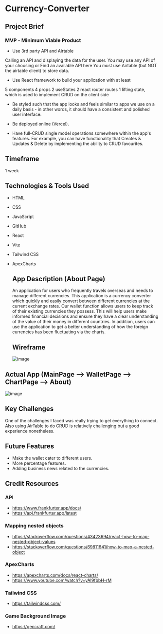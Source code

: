 # Currency-Converter

## Project Brief

### MVP - Minimum Viable Product

- Use 3rd party API and Airtable

Calling an API and displaying the data for the user. You may use any API of your choosing or Find an available API here
You must use Airtable (but NOT the airtable client) to store data.
- Use React framework to build your application with at least

5 components
4 props
2 useStates
2 react router routes
1 lifting state, which is used to implement CRUD on the client side

- Be styled such that the app looks and feels similar to apps we use on a daily basis - in other words, it should have a consistent and polished user interface.

- Be deployed online (Vercel).

- Have full-CRUD single model operations somewhere within the app's features. For example, you can have functionality that Creates & Updates & Delete by implementing the ability to CRUD favourites.

## Timeframe

1 week

## Technologies & Tools Used

- HTML
- CSS
- JavaScript
- GitHub
- React
- Vite
- Tailwind CSS
- ApexCharts

  ## App Description (About Page)

  An application for users who frequently travels overseas and needs to manage different currencies. 
  This application is a currency converter which quickly and easily convert between 
  different currencies at the current exchange rates. Our wallet function allows users to 
  keep track of their existing currencies they possess. This will help users make informed 
  financial decisions and ensure they have a clear understanding of the value of their money 
  in different countries. In addition, users can use the application to get a better 
  understanding of how the foreign currencies has been fluctuating via the charts.

  ## Wireframe

  ![image](https://github.com/IAmbrose/Currency-Exchange/assets/139415730/b3013c06-a65d-4e8b-94df-4c74339a91c1)

## Actual App (MainPage --> WalletPage --> ChartPage --> About)

![image](https://github.com/IAmbrose/Currency-Exchange/assets/139415730/15aba22e-f75b-42e4-aeca-1ba8488a5176)

## Key Challenges

One of the challenges I faced was really trying to get everything to connect. Also using AirTable to do CRUD is relatively challenging but a good experience nonetheless.

## Future Features

- Make the wallet cater to different users.
- More percentage features.
- Adding business news related to the currencies.

## Credit Resources

### API
-	https://www.frankfurter.app/docs/  
-	https://api.frankfurter.app/latest

### Mapping nested objects
- https://stackoverflow.com/questions/43423694/react-how-to-map-nested-object-values
- https://stackoverflow.com/questions/69811641/how-to-map-a-nested-object

### ApexCharts
- https://apexcharts.com/docs/react-charts/ 
- https://www.youtube.com/watch?v=yAI9fbbH-rM

### Tailwind CSS
- https://tailwindcss.com/

### Game Background Image
- https://gencraft.com/
